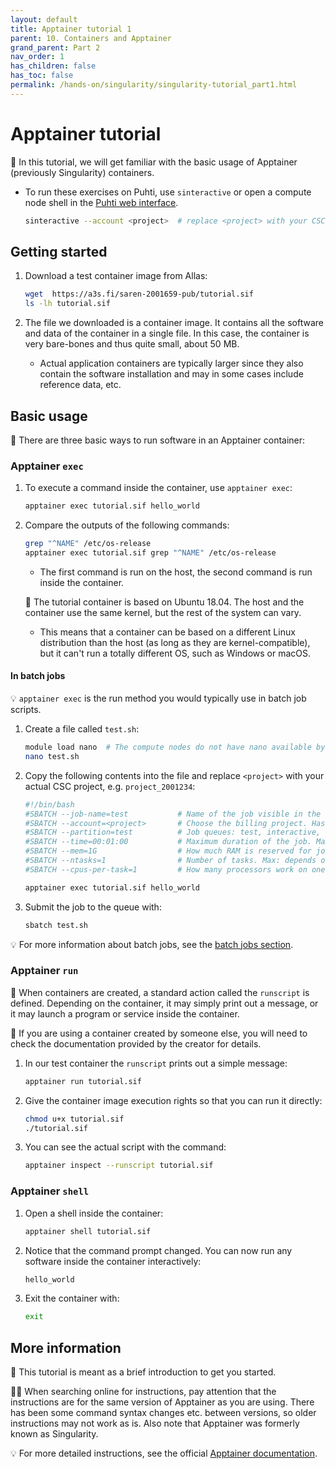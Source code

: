 ```yaml
---
layout: default
title: Apptainer tutorial 1
parent: 10. Containers and Apptainer
grand_parent: Part 2
nav_order: 1
has_children: false
has_toc: false
permalink: /hands-on/singularity/singularity-tutorial_part1.html
---
```


# Apptainer tutorial

💬 In this tutorial, we will get familiar with the basic usage of Apptainer
(previously Singularity) containers.

- To run these exercises on Puhti, use `sinteractive` or open a compute node
  shell in the [Puhti web interface](https://www.puhti.csc.fi).

  ```bash
  sinteractive --account <project>  # replace <project> with your CSC project, e.g. project_2001234
  ```

## Getting started

1. Download a test container image from Allas:

   ```bash
   wget  https://a3s.fi/saren-2001659-pub/tutorial.sif
   ls -lh tutorial.sif
   ```

2. The file we downloaded is a container image. It contains all the software
   and data of the container in a single file. In this case, the container is
   very bare-bones and thus quite small, about 50 MB.
   - Actual application containers are typically larger since they also contain
     the software installation and may in some cases include reference data,
     etc.

## Basic usage

💬 There are three basic ways to run software in an Apptainer container:

### Apptainer `exec`

1. To execute a command inside the container, use `apptainer exec`:

   ```bash
   apptainer exec tutorial.sif hello_world
   ```

2. Compare the outputs of the following commands:

   ```bash
   grep "^NAME" /etc/os-release
   apptainer exec tutorial.sif grep "^NAME" /etc/os-release
   ```

   - The first command is run on the host, the second command is run inside the
     container.

   💭 The tutorial container is based on Ubuntu 18.04. The host and the
   container use the same kernel, but the rest of the system can vary.

   - This means that a container can be based on a different Linux distribution
     than the host (as long as they are kernel-compatible), but it can't run a
     totally different OS, such as Windows or macOS.

#### In batch jobs

💡 `apptainer exec` is the run method you would typically use in batch job
scripts.

1. Create a file called `test.sh`:

   ```bash
   module load nano  # The compute nodes do not have nano available by default
   nano test.sh
   ```

2. Copy the following contents into the file and replace `<project>` with your
   actual CSC project, e.g. `project_2001234`:

   ```bash
   #!/bin/bash
   #SBATCH --job-name=test           # Name of the job visible in the queue.
   #SBATCH --account=<project>       # Choose the billing project. Has to be defined!
   #SBATCH --partition=test          # Job queues: test, interactive, small, large, longrun, hugemem, hugemem_longrun
   #SBATCH --time=00:01:00           # Maximum duration of the job. Max: depends of the partition. 
   #SBATCH --mem=1G                  # How much RAM is reserved for job per node.
   #SBATCH --ntasks=1                # Number of tasks. Max: depends on partition.
   #SBATCH --cpus-per-task=1         # How many processors work on one task. Max: Number of CPUs per node.
   
   apptainer exec tutorial.sif hello_world
   ```

3. Submit the job to the queue with:

   ```bash
   sbatch test.sh
   ```

💡 For more information about batch jobs, see the
[batch jobs section](../../part-1/batch-jobs/index.md).

### Apptainer `run`

💬 When containers are created, a standard action called the `runscript` is
defined. Depending on the container, it may simply print out a message, or it
may launch a program or service inside the container.

💭 If you are using a container created by someone else, you will need to check
the documentation provided by the creator for details.

1. In our test container the `runscript` prints out a simple message:

   ```bash
   apptainer run tutorial.sif
   ```

2. Give the container image execution rights so that you can run it directly:

   ```bash
   chmod u+x tutorial.sif
   ./tutorial.sif
   ```

3. You can see the actual script with the command:

   ```bash
   apptainer inspect --runscript tutorial.sif
   ```

### Apptainer `shell`

1. Open a shell inside the container:

   ```bash
   apptainer shell tutorial.sif
   ```

2. Notice that the command prompt changed. You can now run any software inside
   the container interactively:

   ```bash
   hello_world
   ```

1. Exit the container with:

   ```bash
   exit
   ```

## More information

💬 This tutorial is meant as a brief introduction to get you started.

☝🏻 When searching online for instructions, pay attention that the instructions
are for the same version of Apptainer as you are using. There has been some
command syntax changes etc. between versions, so older instructions may not
work as is. Also note that Apptainer was formerly known as Singularity.

💡 For more detailed instructions, see the official
[Apptainer documentation](https://apptainer.org/docs/user/latest/).
